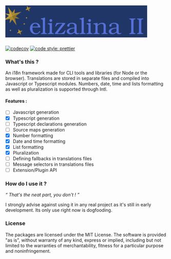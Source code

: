 <h1><img src="docs/images/elzii.min.svg" height="100px" alt="Elizalina II"></h1>

[![codecov](https://codecov.io/github/louisdevie/elizalina2/graph/badge.svg?token=6EO0LR9PWQ)](https://codecov.io/github/louisdevie/elizalina2)
[![code style: prettier](https://img.shields.io/badge/code_style-prettier-ff69b4.svg)](https://github.com/prettier/prettier#readme)

### What's this ?

An i18n framework made for CLI tools and libraries (for Node or the browser). Translations are stored in separate files and
compiled into Javascript or Typescript modules. Numbers, date, time and lists formatting as well as pluralization is
supported through Intl.

#### Features :
- [ ] Javascript generation
- [x] Typescript generation 
- [ ] Typescript declarations generation
- [ ] Source maps generation
- [x] Number formatting
- [x] Date and time formatting
- [x] List formatting
- [x] Pluralization
- [ ] Defining fallbacks in translations files
- [ ] Message selectors in translations files
- [ ] Extension/Plugin API

### How do I use it ?

*“ That's the neat part, you don't ! ”*

I strongly advise against using it in any real project as it's still in early development. Its only use right now is
dogfooding.

### License

The packages are licensed under the MIT License. The software is provided "as is", without warranty of any kind, express
or implied, including but not limited to the warranties of merchantability, fitness for a particular purpose and
noninfringement.
